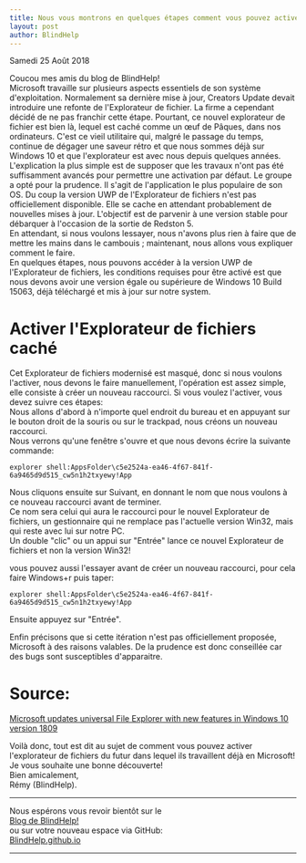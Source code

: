 ```yaml
---
title: Nous vous montrons en quelques étapes comment vous pouvez activer l'explorateur de fichiers du futur dans lequel ils travaillent déjà en Microsoft
layout: post
author: BlindHelp
---
```


<footer>Samedi 25 Août 2018</footer>


Coucou mes amis du blog de BlindHelp!               
Microsoft travaille sur plusieurs aspects essentiels de son système d'exploitation. Normalement sa dernière mise à jour, Creators Update devait introduire une refonte de l'Explorateur de fichier. La firme a cependant décidé de ne pas franchir cette étape. Pourtant, ce nouvel explorateur de fichier est bien là, lequel est caché comme un œuf de Pâques, dans nos ordinateurs. C'est ce vieil utilitaire qui, malgré le passage du temps, continue de dégager une saveur rétro et que nous sommes déjà sur Windows 10 et que l'explorateur est avec nous depuis quelques années.                 
L'explication la plus simple est de supposer que les travaux n'ont pas été suffisamment avancés pour permettre une activation par défaut. Le groupe a opté pour la prudence. Il s'agit de l'application le plus populaire de son OS. Du coup la version UWP de l'Explorateur de fichiers n'est pas officiellement disponible. Elle se cache en attendant probablement de nouvelles mises à jour. L'objectif est de parvenir à une version stable pour débarquer à l'occasion de la sortie de Redston 5.                 
En attendant, si nous voulons lessayer, nous n'avons plus rien à faire que de mettre les mains dans le cambouis ; maintenant, nous allons vous expliquer comment le faire.                       
En quelques étapes, nous pouvons accéder à la version UWP de l'Explorateur de fichiers, les conditions requises pour être activé est que nous devons avoir une version égale ou supérieure de Windows 10 Build 15063, déjà téléchargé et mis à jour sur notre system.                   

# Activer l'Explorateur de fichiers caché
Cet Explorateur de fichiers modernisé est masqué, donc si nous voulons l'activer, nous devons le faire manuellement, l'opération est assez simple, elle consiste à créer un nouveau raccourci. Si vous voulez l'activer, vous devez suivre ces étapes:                                   
Nous allons d'abord à n'importe quel endroit du bureau et en appuyant sur le bouton droit de la souris ou sur le trackpad, nous créons un nouveau raccourci.                             
Nous verrons qu'une fenêtre s'ouvre et que nous devons écrire la suivante commande:

`explorer shell:AppsFolder\c5e2524a-ea46-4f67-841f-6a9465d9d515_cw5n1h2txyewy!App`

Nous cliquons ensuite sur Suivant, en donnant le nom que nous voulons à ce nouveau raccourci avant de terminer.               
Ce nom sera celui qui aura le raccourci pour le nouvel Explorateur de fichiers, un gestionnaire qui ne remplace pas l'actuelle version Win32, mais qui reste avec lui sur notre PC.                  
Un double "clic" ou un appui sur "Entrée" lance ce nouvel Explorateur de fichiers et non la version Win32!                

vous pouvez aussi l'essayer avant de créer un nouveau raccourci, pour cela faire Windows+r puis taper:                 

`explorer shell:AppsFolder\c5e2524a-ea46-4f67-841f-6a9465d9d515_cw5n1h2txyewy!App`

Ensuite appuyez sur "Entrée".                   

Enfin précisons que si cette itération n'est pas officiellement proposée, Microsoft à des raisons valables. De la prudence est donc conseillée car des bugs sont susceptibles d'apparaitre.                

# Source:
[Microsoft updates universal File Explorer with new features in Windows 10 version 1809](https://www.windowscentral.com/windows-10-universal-file-explorer?utm_source=feedburner&utm_medium=feed&utm_campaign=Feed%3A+wmexperts+%28Windows+Central%29)

Voilà donc,  tout est dit au sujet de comment vous pouvez activer l'explorateur de fichiers du futur dans lequel ils travaillent déjà en Microsoft!                
Je vous souhaite une bonne découverte!         
Bien amicalement,              
Rémy (BlindHelp).

---

Nous espérons vous revoir bientôt sur le      
[Blog de BlindHelp!](http://blindhelp.blogspot.fr/)                    
ou sur  votre nouveau espace via GitHub:                     
[BlindHelp.github.io](https://blindhelp.github.io)                    

---